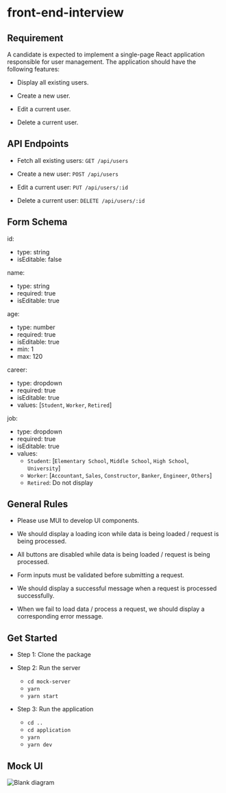 # front-end-interview

## Requirement
A candidate is expected to implement a single-page React application responsible for user management. The application should have the following features:

- Display all existing users.

- Create a new user.

- Edit a current user.

- Delete a current user.

## API Endpoints

- Fetch all existing users: `GET /api/users`

- Create a new user: `POST /api/users`

- Edit a current user: `PUT /api/users/:id`

- Delete a current user: `DELETE /api/users/:id`

## Form Schema

id:
- type: string
- isEditable: false

name:
- type: string
- required: true
- isEditable: true

age:
- type: number
- required: true
- isEditable: true
- min: 1
- max: 120

career:
- type: dropdown
- required: true
- isEditable: true
- values: [`Student`, `Worker`, `Retired`]

job:
- type: dropdown
- required: true
- isEditable: true
- values:
  - `Student`: [`Elementary School`, `Middle School`, `High School`, `University`]
  - `Worker`: [`Accountant`, `Sales`, `Constructor`, `Banker`, `Engineer`, `Others`]
  - `Retired`: Do not display

## General Rules

- Please use MUI to develop UI components.

- We should display a loading icon while data is being loaded / request is being processed.

- All buttons are disabled while data is being loaded / request is being processed.

- Form inputs must be validated before submitting a request.

- We should display a successful message when a request is processed successfully.

- When we fail to load data / process a request, we should display a corresponding error message.

## Get Started

- Step 1: Clone the package

- Step 2: Run the server
  - `cd mock-server`
  - `yarn`
  - `yarn start`

- Step 3: Run the application
  - `cd ..`
  - `cd application`
  - `yarn`
  - `yarn dev`

 ## Mock UI
 ![Blank diagram](https://github.com/nuoa-io/front-end-interview/assets/134991093/80541434-f050-4566-ab91-3297b7de35c6)

